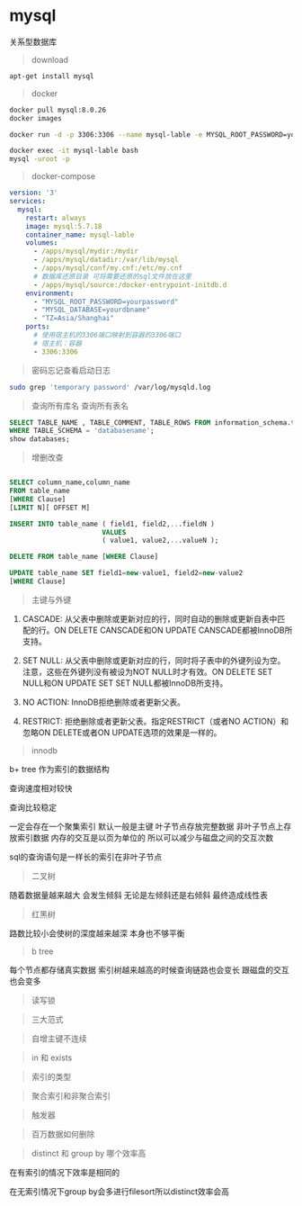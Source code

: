# mysql

关系型数据库

> download

``` bash
apt-get install mysql
```
> docker

``` bash
docker pull mysql:8.0.26
docker images

docker run -d -p 3306:3306 --name mysql-lable -e MYSQL_ROOT_PASSWORD=yourpassword -e MYSQL_DATABASE=yourdbname mysql:8.0.26

docker exec -it mysql-lable bash
mysql -uroot -p
```

> docker-compose
``` yml
version: '3'
services:
  mysql:
    restart: always
    image: mysql:5.7.18
    container_name: mysql-lable
    volumes:
      - /apps/mysql/mydir:/mydir
      - /apps/mysql/datadir:/var/lib/mysql
      - /apps/mysql/conf/my.cnf:/etc/my.cnf
      # 数据库还原目录 可将需要还原的sql文件放在这里
      - /apps/mysql/source:/docker-entrypoint-initdb.d
    environment:
      - "MYSQL_ROOT_PASSWORD=yourpassword"
      - "MYSQL_DATABASE=yourdbname"
      - "TZ=Asia/Shanghai"
    ports:
      # 使用宿主机的3306端口映射到容器的3306端口
      # 宿主机：容器
      - 3306:3306
```
> 密码忘记查看启动日志

``` bash
sudo grep 'temporary password' /var/log/mysqld.log
```

> 查询所有库名 查询所有表名

``` sql
SELECT TABLE_NAME , TABLE_COMMENT, TABLE_ROWS FROM information_schema.tables
WHERE TABLE_SCHEMA = 'databasename';
show databases;
```
> 增删改查

``` sql

SELECT column_name,column_name
FROM table_name
[WHERE Clause]
[LIMIT N][ OFFSET M]

INSERT INTO table_name ( field1, field2,...fieldN )
                       VALUES
                       ( value1, value2,...valueN );

DELETE FROM table_name [WHERE Clause]

UPDATE table_name SET field1=new-value1, field2=new-value2
[WHERE Clause]
```

> 主键与外键

1. CASCADE: 从父表中删除或更新对应的行，同时自动的删除或更新自表中匹配的行。ON DELETE CANSCADE和ON UPDATE CANSCADE都被InnoDB所支持。

2. SET NULL: 从父表中删除或更新对应的行，同时将子表中的外键列设为空。注意，这些在外键列没有被设为NOT NULL时才有效。ON DELETE SET NULL和ON UPDATE SET SET NULL都被InnoDB所支持。

3. NO ACTION: InnoDB拒绝删除或者更新父表。

4. RESTRICT: 拒绝删除或者更新父表。指定RESTRICT（或者NO ACTION）和忽略ON DELETE或者ON UPDATE选项的效果是一样的。


> innodb

b+ tree 作为索引的数据结构

查询速度相对较快

查询比较稳定

一定会存在一个聚集索引 默认一般是主键 叶子节点存放完整数据 非叶子节点上存放索引数据 内存的交互是以页为单位的 所以可以减少与磁盘之间的交互次数 

sql的查询语句是一样长的索引在非叶子节点

> 二叉树

随着数据量越来越大 会发生倾斜 无论是左倾斜还是右倾斜 最终造成线性表
> 红黑树

路数比较小会使树的深度越来越深 本身也不够平衡 
> b tree

每个节点都存储真实数据 索引树越来越高的时候查询链路也会变长 跟磁盘的交互也会变多

> 读写锁

> 三大范式

> 自增主键不连续

> in 和 exists

> 索引的类型

> 聚合索引和非聚合索引

> 触发器

> 百万数据如何删除


> distinct 和 group by 哪个效率高

在有索引的情况下效率是相同的 

在无索引情况下group by会多进行filesort所以distinct效率会高


